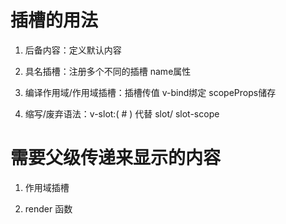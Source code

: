 # 插槽的用法

1. 后备内容：定义默认内容

2. 具名插槽：注册多个不同的插槽 name属性

3. 编译作用域/作用域插槽：插槽传值 v-bind绑定  scopeProps储存

4. 缩写/废弃语法：v-slot:( # ) 代替 slot/ slot-scope

# 需要父级传递来显示的内容

1. 作用域插槽

2. render 函数